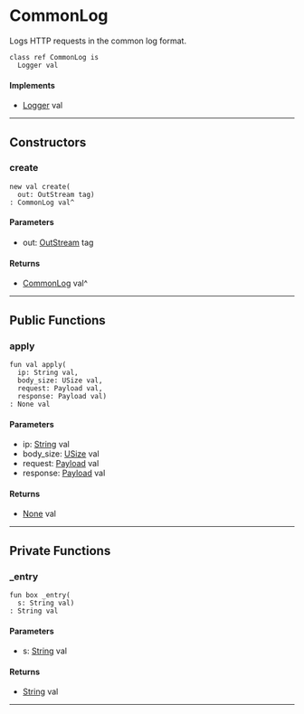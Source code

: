 # CommonLog

Logs HTTP requests in the common log format.


```pony
class ref CommonLog is
  Logger val
```

#### Implements

* [Logger](net-http-Logger) val

---

## Constructors

### create

```pony
new val create(
  out: OutStream tag)
: CommonLog val^
```
#### Parameters

*   out: [OutStream](builtin-OutStream) tag

#### Returns

* [CommonLog](net-http-CommonLog) val^

---

## Public Functions

### apply

```pony
fun val apply(
  ip: String val,
  body_size: USize val,
  request: Payload val,
  response: Payload val)
: None val
```
#### Parameters

*   ip: [String](builtin-String) val
*   body_size: [USize](builtin-USize) val
*   request: [Payload](net-http-Payload) val
*   response: [Payload](net-http-Payload) val

#### Returns

* [None](builtin-None) val

---

## Private Functions

### _entry

```pony
fun box _entry(
  s: String val)
: String val
```
#### Parameters

*   s: [String](builtin-String) val

#### Returns

* [String](builtin-String) val

---

